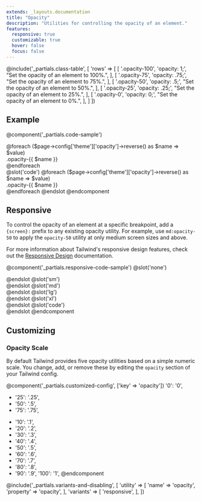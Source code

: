```yaml
---
extends: _layouts.documentation
title: "Opacity"
description: "Utilities for controlling the opacity of an element."
features:
  responsive: true
  customizable: true
  hover: false
  focus: false
---
```


@include('_partials.class-table', [
  'rows' => [
    [
      '.opacity-100',
      'opacity: 1;',
      "Set the opacity of an element to 100%.",
    ],
    [
      '.opacity-75',
      'opacity: .75;',
      "Set the opacity of an element to 75%.",
    ],
    [
      '.opacity-50',
      'opacity: .5;',
      "Set the opacity of an element to 50%.",
    ],
    [
      '.opacity-25',
      'opacity: .25;',
      "Set the opacity of an element to 25%.",
    ],
    [
      '.opacity-0',
      'opacity: 0;',
      "Set the opacity of an element to 0%.",
    ],
  ]
])

## Example

@component('_partials.code-sample')
<div class="flex -mx-2">
  @foreach ($page->config['theme']['opacity']->reverse() as $name => $value)
    <div class="flex-1 text-gray-700 text-center bg-gray-400 px-4 py-2 mx-2 opacity-{{ $name }}">.opacity-{{ $name }}</div>
  @endforeach
</div>
@slot('code')
@foreach ($page->config['theme']['opacity']->reverse() as $name => $value)
<div class="opacity-{{ $name }}">.opacity-{{ $name }}</div>
@endforeach
@endslot
@endcomponent

## Responsive

To control the opacity of an element at a specific breakpoint, add a `{screen}:` prefix to any existing opacity utility. For example, use `md:opacity-50` to apply the `opacity-50` utility at only medium screen sizes and above.

For more information about Tailwind's responsive design features, check out the [Responsive Design](/docs/responsive-design) documentation.

@component('_partials.responsive-code-sample')
@slot('none')
<div class="text-center">
  <div class="px-4 py-2 bg-gray-400 opacity-100 w-24 h-24 rounded-full inline-block"></div>
</div>
@endslot
@slot('sm')
<div class="text-center">
  <div class="px-4 py-2 bg-gray-400 opacity-75 w-24 h-24 rounded-full inline-block"></div>
</div>
@endslot
@slot('md')
<div class="text-center">
  <div class="px-4 py-2 bg-gray-400 opacity-50 w-24 h-24 rounded-full inline-block"></div>
</div>
@endslot
@slot('lg')
<div class="text-center">
  <div class="px-4 py-2 bg-gray-400 opacity-25 w-24 h-24 rounded-full inline-block"></div>
</div>
@endslot
@slot('xl')
<div class="text-center">
  <div class="px-4 py-2 bg-gray-400 opacity-0 w-24 h-24 rounded-full inline-block"></div>
</div>
@endslot
@slot('code')
<div class="none:opacity-100 sm:opacity-75 md:opacity-50 lg:opacity-25 xl:opacity-0 ...">
  <!-- ... -->
</div>
@endslot
@endcomponent

## Customizing

### Opacity Scale

By default Tailwind provides five opacity utilities based on a simple numeric scale. You change, add, or remove these by editing the `opacity` section of your Tailwind config.

@component('_partials.customized-config', ['key' => 'opacity'])
  '0': '0',
- '25': '.25',
- '50': '.5',
- '75': '.75',
+ '10': '.1',
+ '20': '.2',
+ '30': '.3',
+ '40': '.4',
+ '50': '.5',
+ '60': '.6',
+ '70': '.7',
+ '80': '.8',
+ '90': '.9',
  '100': '1',
@endcomponent

@include('_partials.variants-and-disabling', [
    'utility' => [
        'name' => 'opacity',
        'property' => 'opacity',
    ],
    'variants' => [
        'responsive',
    ],
])
